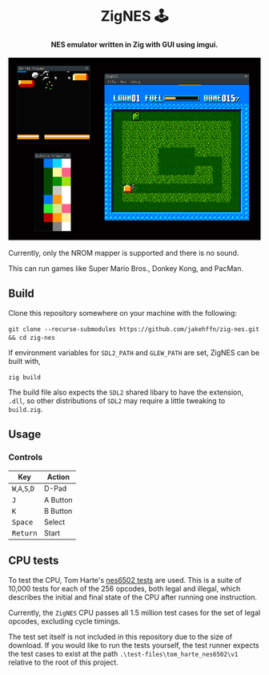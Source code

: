 <h1 align=center>
    ZigNES 🕹️
</h1>  
<h4 align=center>
    NES emulator written in Zig with GUI using imgui.
</h4>

![ZigNES exampe](media/example-lawn-mower.png)

Currently, only the NROM mapper is supported and there is no sound.

This can run games like Super Mario Bros., Donkey Kong, and PacMan.

## Build

Clone this repository somewhere on your machine with the following:

`git clone --recurse-submodules https://github.com/jakehffn/zig-nes.git && cd zig-nes`

If environment variables for `SDL2_PATH` and `GLEW_PATH` are set, ZigNES can be built with,

`zig build`

The build file also expects the `SDL2` shared libary to have the extension, `.dll`, so other distributions of `SDL2` may require a little tweaking to `build.zig`.


## Usage
### Controls
| Key | Action |
|-----|---------|
| <kbd>W</kbd>,<kbd>A</kbd>,<kbd>S</kbd>,<kbd>D</kbd> | D-Pad |
| <kbd>J</kbd> | A Button |
| <kbd>K</kbd> | B Button |
| <kbd>Space</kbd> | Select |
| <kbd>Return</kbd> | Start |

## CPU tests
To test the CPU, Tom Harte's [nes6502 tests](https://github.com/TomHarte/ProcessorTests/tree/main/nes6502) are used. This is a suite of 10,000 tests for each of the 256 opcodes, both legal and illegal, which describes the initial and final state of the CPU after running one instruction.

Currently, the `ZigNES` CPU passes all 1.5 million test cases for the set of legal opcodes, excluding cycle timings.

The test set itself is not included in this repository due to the size of download. If you would like to run the tests yourself, the test runner expects the test cases to exist at the path `.\test-files\tom_harte_nes6502\v1` relative to the root of this project. 